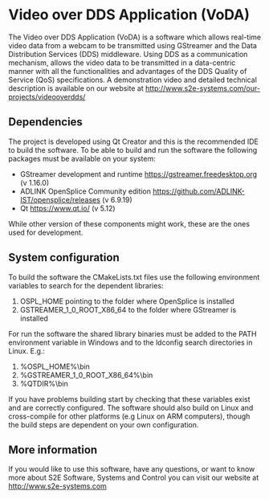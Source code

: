 # Video over DDS Application (VoDA) #

The Video over DDS Application (VoDA) is a software which allows real-time video data from a webcam to be transmitted using GStreamer and the Data Distribution Services (DDS) middleware. Using DDS as a communication mechanism, allows the video data to be transmitted in a data-centric manner with all the functionalities and advantages of the DDS Quality of Service (QoS) specifications. A demonstration video and detailed technical description is available on our website at http://www.s2e-systems.com/our-projects/videooverdds/

## Dependencies ##
The project is developed using Qt Creator and this is the recommended IDE to build the software. To be able to build and run the software the following packages must be available on your system:

- GStreamer development and runtime https://gstreamer.freedesktop.org (v 1.16.0)
- ADLINK OpenSplice Community edition https://github.com/ADLINK-IST/opensplice/releases (v 6.9.19) 
- Qt https://www.qt.io/ (v 5.12)

While other version of these components might work, these are the ones used for development.

## System configuration ##

To build the software the CMakeLists.txt files use the following environment variables to search for the dependent libraries:

1. OSPL_HOME pointing to the folder where OpenSplice is installed
2. GSTREAMER_1_0_ROOT_X86_64 to the folder where GStreamer is installed

For run the software the shared library binaries must be added to the PATH environment variable in Windows and to the ldconfig search directories in Linux. E.g.:

1. %OSPL_HOME%\bin
2. %GSTREAMER_1_0_ROOT_X86_64%\bin
3. %QTDIR%\bin

If you have problems building start by checking that these variables exist and are correctly configured.
The software should also build on Linux and cross-compile for other platforms (e.g Linux on ARM computers), though the build steps are dependent on your own configuration.

## More information ##

If you would like to use this software, have any questions, or want to know more about S2E Software, Systems and Control you can visit our website at http://www.s2e-systems.com
